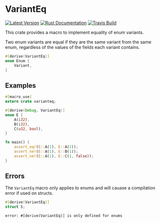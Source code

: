 # VariantEq

[![Latest Version](https://img.shields.io/badge/crates.io-v0.4.0-orange.svg)](https://crates.io/crates/varianteq)
[![Rust Documentation](https://img.shields.io/badge/api-rustdoc-blue.svg)](https://docs.rs/varianteq)
[![Travis Build](https://travis-ci.org/joshleeb/varianteq.svg?branch=master)](https://travis-ci.org/joshleeb/varianteq)

This crate provides a macro to implement equality of enum variants.

Two enum variants are equal if they are the same variant from the same enum, regardless of the
values of the fields each variant contains.

```rust
#[derive(VariantEq)]
enum Enum {
    Variant,
}
```

## Examples

```rust
#[macro_use]
extern crate varianteq;

#[derive(Debug, VariantEq)]
enum E {
    A(i32),
    B(i32),
    C(u32, bool),
}

fn main() {
    assert_eq!(E::A(1), E::A(2));
    assert_ne!(E::A(1), E::B(1));
    assert_ne!(E::A(1), E::C(1, false));
}
```

## Errors

The `VariantEq` macro only applies to enums and will cauase a compilation error if used on
structs.

```rust
#[derive(VariantEq)]
struct S;
```

```text
error: #[derive(VariantEq)] is only defined for enums
```
